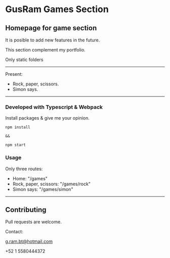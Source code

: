# GusRam Games Section

## Homepage for game section

It is posible to add new features in the future.

This section complement my portfolio.

Only static folders


---
Present:

- Rock, paper, scissors.
- Simon says.

---


### Developed with Typescript & Webpack

Install packages & give me your opinion.

```
npm install

&&

npm start
```

### Usage
Only three routes:

 - Home: "/games"
 - Rock, paper, scissors: "/games/rock"
 - Simon says: "/games/simon"


---
## Contributing
Pull requests are welcome.

Contact:

g.ram.bt@hotmail.com

+52 1 5580444372